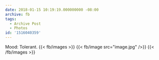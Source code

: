 ```yaml
---
date: 2018-01-15 10:19:19.000000000 -08:00
archive: fb
tags: 
  - Archive Post
  - Photos
id: '1516040359'
---
```


Mood: Tolerant.
{{< fb/images >}}
{{< fb/image src="image.jpg" />}}
{{< /fb/images >}}
